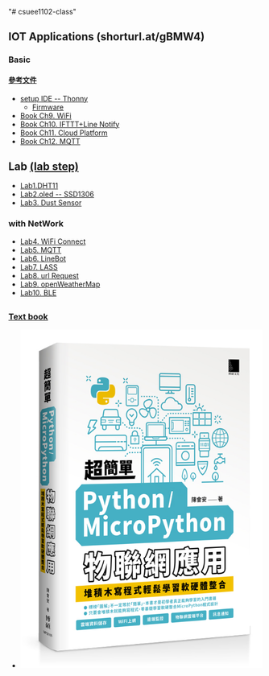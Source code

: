 "# csuee1102-class" 
## IOT Applications (shorturl.at/gBMW4)
### Basic
#### [參考文件](https://github.com/jumbokh/csuee1102-class/tree/main/refers)
* [setup IDE -- Thonny](https://github.com/jumbokh/csuee1102-class/blob/main/refers/%E7%AC%AC1%E5%80%8BMicroPython%E7%A8%8B%E5%BC%8F(Thonny%E7%87%92%E9%8C%84%E7%89%88).pdf)
    * [Firmware](https://github.com/jumbokh/csuee1102-class/blob/main/esp32-20210902-v1.17.bin)
* [Book Ch9. WiFi](https://github.com/jumbokh/csuee1102-class/tree/main/refers/ch09)
* [Book Ch10. IFTTT+Line Notify](https://github.com/jumbokh/csuee1102-class/tree/main/refers/ch10)
* [Book Ch11. Cloud Platform](https://github.com/jumbokh/csuee1102-class/tree/main/refers/ch11)
* [Book Ch12. MQTT](https://github.com/jumbokh/csuee1102-class/tree/main/refers/ch12)
## Lab [(lab step)](https://github.com/jumbokh/csuee1102-class/blob/main/refers/LabPractice.txt)
* [Lab1.DHT11](https://github.com/jumbokh/csuee1102-class/tree/main/Lab1.DHT11)
* [Lab2.oled -- SSD1306](https://github.com/jumbokh/csuee1102-class/tree/main/Lab2.OLED)
* [Lab3. Dust Sensor](https://github.com/jumbokh/csuee1102-class/tree/main/Lab3.DustSensor)
### with NetWork
* [Lab4. WiFi Connect](https://github.com/jumbokh/csuee1102-class/tree/main/Lab4.WiFi)
* [Lab5. MQTT](https://github.com/jumbokh/csuee1102-class/tree/main/Lab5.%20MQTT)
* [Lab6. LineBot](https://github.com/jumbokh/csuee1102-class/tree/main/Lab6.%20LineBot)
* [Lab7. LASS](https://github.com/jumbokh/csuee1102-class/tree/main/Lab7.%20LASS)
* [Lab8. url Request](https://github.com/jumbokh/csuee1102-class/tree/main/Lab8.%20URL-Request)
* [Lab9. openWeatherMap](https://github.com/jumbokh/csuee1102-class/tree/main/Lab9.%20openWeatherMap)
* [Lab10. BLE](https://github.com/jumbokh/csuee1102-class/tree/main/Lab11.%20BLE)
##
### [Text book](https://www.drmaster.com.tw/Bookinfo.asp?BookID=MP32105)
* ![MP32105](https://github.com/jumbokh/csuee1102-class/blob/main/refers/MP32105.jpg)

